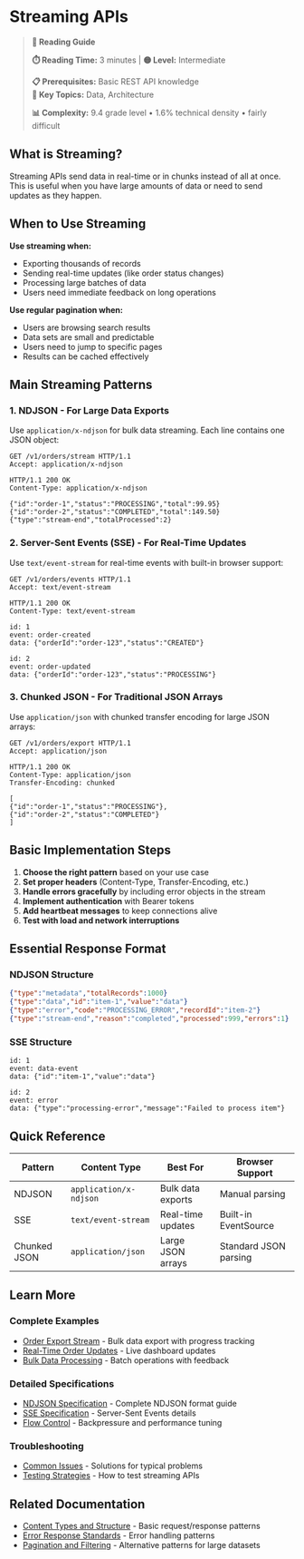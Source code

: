 # Streaming APIs

> **📖 Reading Guide**
> 
> **⏱️ Reading Time:** 3 minutes | **🟡 Level:** Intermediate
> 
> **📋 Prerequisites:** Basic REST API knowledge  
> **🎯 Key Topics:** Data, Architecture
> 
> **📊 Complexity:** 9.4 grade level • 1.6% technical density • fairly difficult

## What is Streaming?

Streaming APIs send data in real-time or in chunks instead of all at once. This is useful when you have large amounts of data or need to send updates as they happen.

## When to Use Streaming

**Use streaming when:**
- Exporting thousands of records
- Sending real-time updates (like order status changes)
- Processing large batches of data
- Users need immediate feedback on long operations

**Use regular pagination when:**
- Users are browsing search results
- Data sets are small and predictable
- Users need to jump to specific pages
- Results can be cached effectively

## Main Streaming Patterns

### 1. NDJSON - For Large Data Exports

Use `application/x-ndjson` for bulk data streaming. Each line contains one JSON object:

```http
GET /v1/orders/stream HTTP/1.1
Accept: application/x-ndjson

HTTP/1.1 200 OK
Content-Type: application/x-ndjson

{"id":"order-1","status":"PROCESSING","total":99.95}
{"id":"order-2","status":"COMPLETED","total":149.50}
{"type":"stream-end","totalProcessed":2}
```

### 2. Server-Sent Events (SSE) - For Real-Time Updates

Use `text/event-stream` for real-time events with built-in browser support:

```http
GET /v1/orders/events HTTP/1.1
Accept: text/event-stream

HTTP/1.1 200 OK
Content-Type: text/event-stream

id: 1
event: order-created
data: {"orderId":"order-123","status":"CREATED"}

id: 2
event: order-updated
data: {"orderId":"order-123","status":"PROCESSING"}
```

### 3. Chunked JSON - For Traditional JSON Arrays

Use `application/json` with chunked transfer encoding for large JSON arrays:

```http
GET /v1/orders/export HTTP/1.1
Accept: application/json

HTTP/1.1 200 OK
Content-Type: application/json
Transfer-Encoding: chunked

[
{"id":"order-1","status":"PROCESSING"},
{"id":"order-2","status":"COMPLETED"}
]
```

## Basic Implementation Steps

1. **Choose the right pattern** based on your use case
2. **Set proper headers** (Content-Type, Transfer-Encoding, etc.)
3. **Handle errors gracefully** by including error objects in the stream
4. **Implement authentication** with Bearer tokens
5. **Add heartbeat messages** to keep connections alive
6. **Test with load and network interruptions**

## Essential Response Format

### NDJSON Structure
```json
{"type":"metadata","totalRecords":1000}
{"type":"data","id":"item-1","value":"data"}
{"type":"error","code":"PROCESSING_ERROR","recordId":"item-2"}
{"type":"stream-end","reason":"completed","processed":999,"errors":1}
```

### SSE Structure
```
id: 1
event: data-event
data: {"id":"item-1","value":"data"}

id: 2
event: error
data: {"type":"processing-error","message":"Failed to process item"}
```

## Quick Reference

| Pattern | Content Type | Best For | Browser Support |
|---------|-------------|----------|----------------|
| NDJSON | `application/x-ndjson` | Bulk data exports | Manual parsing |
| SSE | `text/event-stream` | Real-time updates | Built-in EventSource |
| Chunked JSON | `application/json` | Large JSON arrays | Standard JSON parsing |

## Learn More

### Complete Examples
- [Order Export Stream](../examples/streaming/order-export-stream.md) - Bulk data export with progress tracking
- [Real-Time Order Updates](../examples/streaming/real-time-order-updates.md) - Live dashboard updates
- [Bulk Data Processing](../examples/streaming/bulk-data-processing.md) - Batch operations with feedback

### Detailed Specifications
- [NDJSON Specification](../reference/streaming/ndjson-specification.md) - Complete NDJSON format guide
- [SSE Specification](../reference/streaming/sse-specification.md) - Server-Sent Events details
- [Flow Control](../reference/streaming/flow-control.md) - Backpressure and performance tuning

### Troubleshooting
- [Common Issues](../troubleshooting/streaming/common-issues.md) - Solutions for typical problems
- [Testing Strategies](../troubleshooting/streaming/testing-strategies.md) - How to test streaming APIs

## Related Documentation

- [Content Types and Structure](Content-Types-and-Structure.md) - Basic request/response patterns
- [Error Response Standards](Error-Response-Standards.md) - Error handling patterns
- [Pagination and Filtering](Pagination-and-Filtering.md) - Alternative patterns for large datasets